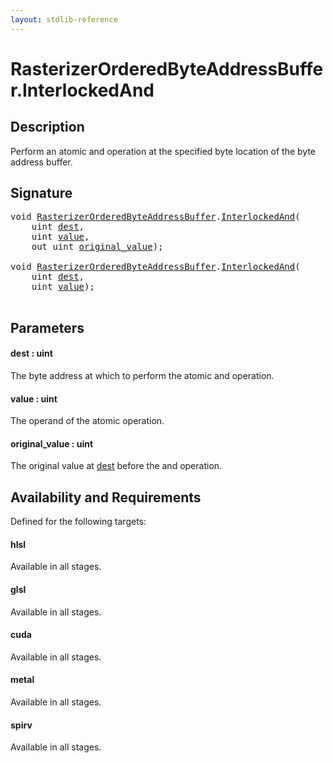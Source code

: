 ```yaml
---
layout: stdlib-reference
---
```


# RasterizerOrderedByteAddressBuffer\.InterlockedAnd

## Description

Perform an atomic and operation at the specified byte
location of the byte address buffer.



## Signature 

<pre>
<span class="code_keyword">void</span> <a href="../types/rasterizerorderedbyteaddressbuffer-0ahls/index.html" class="code_type">RasterizerOrderedByteAddressBuffer</a>.<a href="interlockedand-0b.html">InterlockedAnd</a>(
    <span class="code_keyword">uint</span> <a href="interlockedand-0b.html#decl-dest" class="code_param">dest</a>,
    <span class="code_keyword">uint</span> <a href="interlockedand-0b.html#decl-value" class="code_param">value</a>,
    <span class="code_keyword">out</span> <span class="code_keyword">uint</span> <a href="interlockedand-0b.html#decl-original_value" class="code_param">original_value</a>);

<span class="code_keyword">void</span> <a href="../types/rasterizerorderedbyteaddressbuffer-0ahls/index.html" class="code_type">RasterizerOrderedByteAddressBuffer</a>.<a href="interlockedand-0b.html">InterlockedAnd</a>(
    <span class="code_keyword">uint</span> <a href="interlockedand-0b.html#decl-dest" class="code_param">dest</a>,
    <span class="code_keyword">uint</span> <a href="interlockedand-0b.html#decl-value" class="code_param">value</a>);

</pre>

## Parameters

####  <a id="decl-dest"></a>dest  : uint
The byte address at which to perform the atomic and operation.

####  <a id="decl-value"></a>value  : uint
The operand of the atomic operation.

####  <a id="decl-original_value"></a>original\_value  : uint
The original value at <span class='code'><a href="interlockedand-0b.html#decl-dest" class="code_param">dest</a></span> before the and operation.


## Availability and Requirements

Defined for the following targets:

#### hlsl
Available in all stages.

#### glsl
Available in all stages.

#### cuda
Available in all stages.

#### metal
Available in all stages.

#### spirv
Available in all stages.




